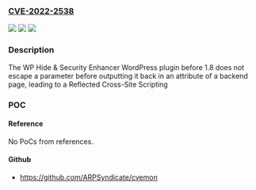### [CVE-2022-2538](https://cve.mitre.org/cgi-bin/cvename.cgi?name=CVE-2022-2538)
![](https://img.shields.io/static/v1?label=Product&message=WP%20Hide%20%26%20Security%20Enhancer&color=blue)
![](https://img.shields.io/static/v1?label=Version&message=n%2Fa&color=blue)
![](https://img.shields.io/static/v1?label=Vulnerability&message=CWE-79%20Cross-Site%20Scripting%20(XSS)&color=brighgreen)

### Description

The WP Hide & Security Enhancer WordPress plugin before 1.8 does not escape a parameter before outputting it back in an attribute of a backend page, leading to a Reflected Cross-Site Scripting

### POC

#### Reference
No PoCs from references.

#### Github
- https://github.com/ARPSyndicate/cvemon

